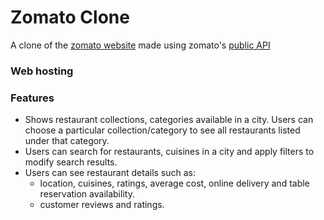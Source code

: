 # Zomato Clone

A clone of the [zomato website](https://www.zomato.com) made using zomato's [public API](https://developers.zomato.com/api)

### Web hosting



### Features

* Shows restaurant collections, categories available in a city. Users can choose a particular collection/category to see all restaurants listed under that category.
* Users can search for restaurants, cuisines in a city and apply filters to modify search results.
* Users can see restaurant details such as:
  * location, cuisines, ratings, average cost, online delivery and table reservation availability.
  * customer reviews and ratings.

